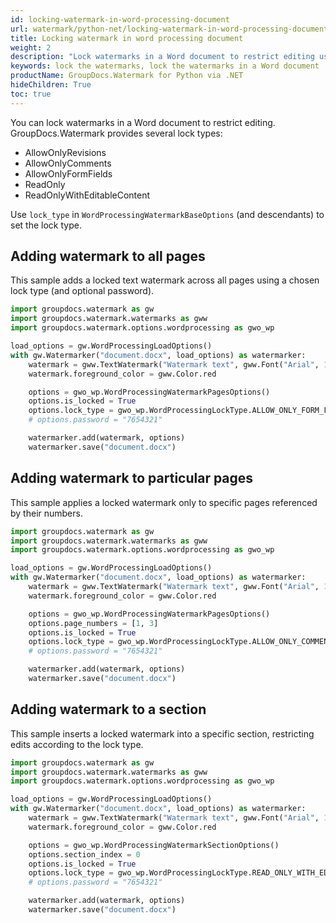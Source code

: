 ```yaml
---
id: locking-watermark-in-word-processing-document
url: watermark/python-net/locking-watermark-in-word-processing-document
title: Locking watermark in word processing document
weight: 2
description: "Lock watermarks in a Word document to restrict editing using Python via .NET."
keywords: lock the watermarks, lock the watermarks in a Word document
productName: GroupDocs.Watermark for Python via .NET
hideChildren: True
toc: true
---
```


You can lock watermarks in a Word document to restrict editing. GroupDocs.Watermark provides several lock types:

- AllowOnlyRevisions
- AllowOnlyComments
- AllowOnlyFormFields
- ReadOnly
- ReadOnlyWithEditableContent

Use `lock_type` in `WordProcessingWatermarkBaseOptions` (and descendants) to set the lock type.

## Adding watermark to all pages
This sample adds a locked text watermark across all pages using a chosen lock type (and optional password).

```python
import groupdocs.watermark as gw
import groupdocs.watermark.watermarks as gww
import groupdocs.watermark.options.wordprocessing as gwo_wp

load_options = gw.WordProcessingLoadOptions()
with gw.Watermarker("document.docx", load_options) as watermarker:
    watermark = gww.TextWatermark("Watermark text", gww.Font("Arial", 19.0))
    watermark.foreground_color = gww.Color.red

    options = gwo_wp.WordProcessingWatermarkPagesOptions()
    options.is_locked = True
    options.lock_type = gwo_wp.WordProcessingLockType.ALLOW_ONLY_FORM_FIELDS
    # options.password = "7654321"

    watermarker.add(watermark, options)
    watermarker.save("document.docx")
```

## Adding watermark to particular pages
This sample applies a locked watermark only to specific pages referenced by their numbers.

```python
import groupdocs.watermark as gw
import groupdocs.watermark.watermarks as gww
import groupdocs.watermark.options.wordprocessing as gwo_wp

load_options = gw.WordProcessingLoadOptions()
with gw.Watermarker("document.docx", load_options) as watermarker:
    watermark = gww.TextWatermark("Watermark text", gww.Font("Arial", 19.0))
    watermark.foreground_color = gww.Color.red

    options = gwo_wp.WordProcessingWatermarkPagesOptions()
    options.page_numbers = [1, 3]
    options.is_locked = True
    options.lock_type = gwo_wp.WordProcessingLockType.ALLOW_ONLY_COMMENTS
    # options.password = "7654321"

    watermarker.add(watermark, options)
    watermarker.save("document.docx")
```

## Adding watermark to a section
This sample inserts a locked watermark into a specific section, restricting edits according to the lock type.

```python
import groupdocs.watermark as gw
import groupdocs.watermark.watermarks as gww
import groupdocs.watermark.options.wordprocessing as gwo_wp

load_options = gw.WordProcessingLoadOptions()
with gw.Watermarker("document.docx", load_options) as watermarker:
    watermark = gww.TextWatermark("Watermark text", gww.Font("Arial", 19.0))
    watermark.foreground_color = gww.Color.red

    options = gwo_wp.WordProcessingWatermarkSectionOptions()
    options.section_index = 0
    options.is_locked = True
    options.lock_type = gwo_wp.WordProcessingLockType.READ_ONLY_WITH_EDITABLE_CONTENT
    # options.password = "7654321"

    watermarker.add(watermark, options)
    watermarker.save("document.docx")
```


